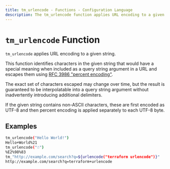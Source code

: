 ```yaml
---
title: tm_urlencode - Functions - Configuration Language
description: The tm_urlencode function applies URL encoding to a given string.
---
```


# `tm_urlencode` Function

`tm_urlencode` applies URL encoding to a given string.

This function identifies characters in the given string that would have a
special meaning when included as a query string argument in a URL and
escapes them using
[RFC 3986 "percent encoding"](https://tools.ietf.org/html/rfc3986#section-2.1).

The exact set of characters escaped may change over time, but the result
is guaranteed to be interpolatable into a query string argument without
inadvertently introducing additional delimiters.

If the given string contains non-ASCII characters, these are first encoded as
UTF-8 and then percent encoding is applied separately to each UTF-8 byte.

## Examples

```sh
tm_urlencode("Hello World!")
Hello+World%21
tm_urlencode("☃")
%E2%98%83
tm_"http://example.com/search?q=${urlencode("terraform urlencode")}"
http://example.com/search?q=terraform+urlencode
```
